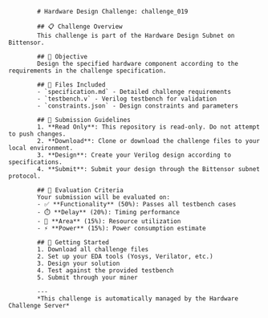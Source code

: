 
            # Hardware Design Challenge: challenge_019

            ## 📋 Challenge Overview
            This challenge is part of the Hardware Design Subnet on Bittensor.

            ## 🎯 Objective
            Design the specified hardware component according to the requirements in the challenge specification.

            ## 📁 Files Included
            - `specification.md` - Detailed challenge requirements
            - `testbench.v` - Verilog testbench for validation
            - `constraints.json` - Design constraints and parameters

            ## 📝 Submission Guidelines
            1. **Read Only**: This repository is read-only. Do not attempt to push changes.
            2. **Download**: Clone or download the challenge files to your local environment.
            3. **Design**: Create your Verilog design according to specifications.
            4. **Submit**: Submit your design through the Bittensor subnet protocol.

            ## 🔧 Evaluation Criteria
            Your submission will be evaluated on:
            - ✅ **Functionality** (50%): Passes all testbench cases
            - ⏱️ **Delay** (20%): Timing performance
            - 📏 **Area** (15%): Resource utilization
            - ⚡ **Power** (15%): Power consumption estimate

            ## 🚀 Getting Started
            1. Download all challenge files
            2. Set up your EDA tools (Yosys, Verilator, etc.)
            3. Design your solution
            4. Test against the provided testbench
            5. Submit through your miner

            ---
            *This challenge is automatically managed by the Hardware Challenge Server*
        